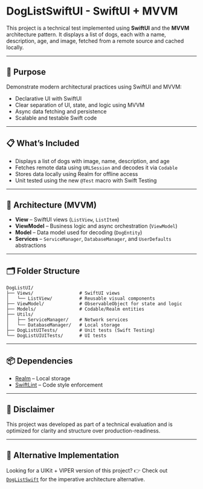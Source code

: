 
# DogListSwiftUI - SwiftUI + MVVM

This project is a technical test implemented using **SwiftUI** and the **MVVM** architecture pattern. It displays a list of dogs, each with a name, description, age, and image, fetched from a remote source and cached locally.

---

## 🎯 Purpose

Demonstrate modern architectural practices using SwiftUI and MVVM:

- Declarative UI with SwiftUI
- Clear separation of UI, state, and logic using MVVM
- Async data fetching and persistence
- Scalable and testable Swift code

---

## 📋 What’s Included

- Displays a list of dogs with image, name, description, and age
- Fetches remote data using `URLSession` and decodes it via `Codable`
- Stores data locally using Realm for offline access
- Unit tested using the new `@Test` macro with Swift Testing

---

## 🧱 Architecture (MVVM)

- **View** – SwiftUI views (`ListView`, `ListItem`)
- **ViewModel** – Business logic and async orchestration (`ViewModel`)
- **Model** – Data model used for decoding (`DogEntity`)
- **Services** – `ServiceManager`, `DatabaseManager`, and `UserDefaults` abstractions

---

## 🗂 Folder Structure

```plaintext
DogListUI/
├── Views/                 # SwiftUI views
│   └── ListView/          # Reusable visual components
├── ViewModel/             # ObservableObject for state and logic
├── Models/                # Codable/Realm entities
├── Utils/
│   ├── ServiceManager/    # Network services
│   └── DatabaseManager/   # Local storage
├── DogListUITests/        # Unit tests (Swift Testing)
└── DogListUIUITests/      # UI tests
```

---

## 📦 Dependencies

- [Realm](https://realm.io/) – Local storage
- [SwiftLint](https://github.com/SimplyDanny/SwiftLintPlugins) – Code style enforcement

---

## 🧪 Disclaimer

This project was developed as part of a technical evaluation and is optimized for clarity and structure over production-readiness.

---

## 🔁 Alternative Implementation

Looking for a UIKit + VIPER version of this project?
👉 Check out [`DogListSwift`](../DogList) for the imperative architecture alternative.
